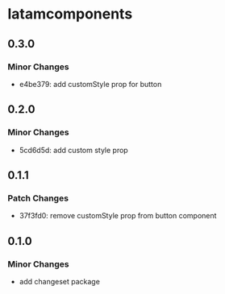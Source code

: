 # latamcomponents

## 0.3.0

### Minor Changes

- e4be379: add customStyle prop for button

## 0.2.0

### Minor Changes

- 5cd6d5d: add custom style prop

## 0.1.1

### Patch Changes

- 37f3fd0: remove customStyle prop from button component

## 0.1.0

### Minor Changes

- add changeset package
